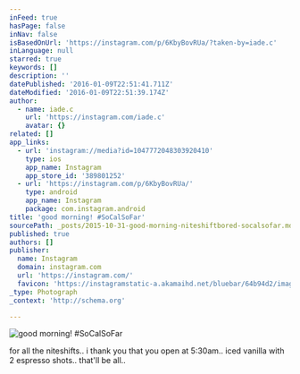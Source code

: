 ```yaml
---
inFeed: true
hasPage: false
inNav: false
isBasedOnUrl: 'https://instagram.com/p/6KbyBovRUa/?taken-by=iade.c'
inLanguage: null
starred: true
keywords: []
description: ''
datePublished: '2016-01-09T22:51:41.711Z'
dateModified: '2016-01-09T22:51:39.174Z'
author:
  - name: iade.c
    url: 'https://instagram.com/iade.c'
    avatar: {}
related: []
app_links:
  - url: 'instagram://media?id=1047772048303920410'
    type: ios
    app_name: Instagram
    app_store_id: '389801252'
  - url: 'https://instagram.com/p/6KbyBovRUa/'
    type: android
    app_name: Instagram
    package: com.instagram.android
title: 'good morning! #SoCalSoFar'
sourcePath: _posts/2015-10-31-good-morning-niteshiftbored-socalsofar.md
published: true
authors: []
publisher:
  name: Instagram
  domain: instagram.com
  url: 'https://instagram.com/'
  favicon: 'https://instagramstatic-a.akamaihd.net/bluebar/64b94d2/images/ico/favicon.ico'
_type: Photograph
_context: 'http://schema.org'

---
```

![good morning! #SoCalSoFar](https://s3-us-west-2.amazonaws.com/the-grid-img/p/4d561ea9e667948f236130974f05a011c7c7dada.jpg)

for all the niteshifts.. i thank you that you open at 5:30am.. iced vanilla with 2 espresso shots.. that'll be all..